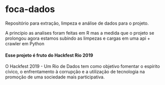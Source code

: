 # foca-dados
Repositório para extração, limpeza e análise de dados para o projeto.

A princípio as analises foram feitas em R mas a medida que o projeto se prolongou agora estamos subindo as limpezas e cargas em uma api + crawler em Python

#### Esse projeto é fruto do Hackfest Rio 2019
O Hackfest 2019 - Um Rio de Dados tem como objetivo fomentar o espírito cívico, o enfrentamento à corrupção e a utilização de tecnologia na promoção de uma sociedade mais participativa.
